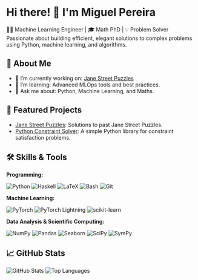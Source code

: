 # Hi there! 👋 I'm Miguel Pereira

👨‍💻 Machine Learning Engineer | 🎓 Math PhD | 💡 Problem Solver  
Passionate about building efficient, elegant solutions to complex problems using Python, machine learning, and algorithms.

## 🚀 About Me
- 🔭 I’m currently working on: [Jane Street Puzzles](https://github.com/miguelbper/jane-street-puzzles)
- 🌱 I’m learning: Advanced MLOps tools and best practices.
- 💬 Ask me about: Python, Machine Learning, and Maths.

## 🌟 Featured Projects
- [Jane Street Puzzles](https://github.com/miguelbper/jane-street-puzzles): Solutions to past Jane Street Puzzles.
- [Python Constraint Solver](https://github.com/miguelbper/pyprune): A simple Python library for constraint satisfaction problems.

## 🛠️ Skills & Tools
**Programming:**

![Python](https://img.shields.io/badge/Python-3776ab?logo=python&logoColor=white)
![Haskell](https://img.shields.io/badge/Haskell-5e5086?logo=haskell&logoColor=white)
![LaTeX](https://img.shields.io/badge/LaTeX-teal?logo=latex&logoColor=white)
![Bash](https://img.shields.io/badge/Bash-293036?logo=gnu-bash&logoColor=white)
![Git](https://img.shields.io/badge/Git-f44d27?logo=git&logoColor=white)

**Machine Learning:**

![PyTorch](https://img.shields.io/badge/PyTorch-ee4c2c?logo=pytorch&logoColor=white)
![PyTorch Lightning](https://img.shields.io/badge/-Lightning-7e4fff?logo=lightning&logoColor=white)
![scikit-learn](https://img.shields.io/badge/scikit--learn-f99f44?logo=scikitlearn&logoColor=white)

**Data Analysis & Scientific Computing:**

![NumPy](https://img.shields.io/badge/NumPy-4dabcf?logo=numpy&logoColor=white)
![Pandas](https://img.shields.io/badge/Pandas-130654?logo=pandas&logoColor=white)
![Seaborn](https://img.shields.io/badge/Seaborn-5c7da2?logo=python&logoColor=white)
![SciPy](https://img.shields.io/badge/SciPy-013243?logo=scipy&logoColor=white)
![SymPy](https://img.shields.io/badge/SymPy-3b5526?logo=python&logoColor=white)

## 📈 GitHub Stats
![GitHub Stats](https://github-readme-stats.vercel.app/api?username=miguelbper&show_icons=true&theme=radical)
![Top Languages](https://github-readme-stats.vercel.app/api/top-langs/?username=miguelbper&layout=compact&theme=radical)


<!-- https://imagecolorpicker.com/color-code/282828 --> 
